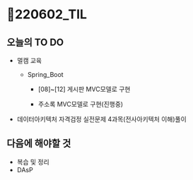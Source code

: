 # 📝220602_TIL



## 오늘의 TO DO

- 멀캠 교육

  - Spring_Boot
    - [08]~[12] 게시판 MVC모델로 구현
  
    - 주소록 MVC모델로 구현(진행중)
  
      
  
- 데이터아키텍처 자격검정 실전문제 4과목(전사아키텍처 이해)풀이



## 다음에 해야할 것

- 복습 및 정리
- DAsP